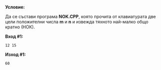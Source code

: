 **Условие:**

Да се състави програма **NOK.CPP**, която прочита от клавиатурата две цели положителни числа **m** и **n** и извежда тяхното най-малко общо кратно (НОК).

**Вход #1:**

	12 15

**Изход #1:**

	60

